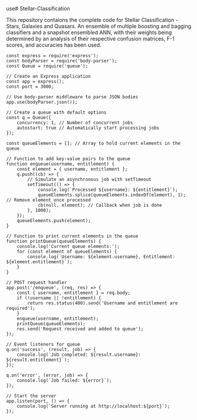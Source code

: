 use# Stellar-Classification

This repository contaions the complete code for Stellar Classification - Stars, Galaxies and Quasars. An ensemble of multiple boosting and bagging classifiers and a snapshot ensembled ANN, with their weights being determined by an analysis of their respective confusion matrices, F-1 scores, and accuracies has been used.

```
const express = require('express');
const bodyParser = require('body-parser');
const Queue = require('queue');

// Create an Express application
const app = express();
const port = 3000;

// Use body-parser middleware to parse JSON bodies
app.use(bodyParser.json());

// Create a queue with default options
const q = Queue({
    concurrency: 1, // Number of concurrent jobs
    autostart: true // Automatically start processing jobs
});

const queueElements = []; // Array to hold current elements in the queue

// Function to add key-value pairs to the queue
function enqueue(username, entitlement) {
    const element = { username, entitlement };
    q.push((cb) => {
        // Simulate an asynchronous job with setTimeout
        setTimeout(() => {
            console.log(`Processed ${username}: ${entitlement}`);
            queueElements.splice(queueElements.indexOf(element), 1); // Remove element once processed
            cb(null, element); // Callback when job is done
        }, 1000);
    });
    queueElements.push(element);
}

// Function to print current elements in the queue
function printQueue(queueElements) {
    console.log('Current queue elements:');
    for (const element of queueElements) {
        console.log(`Username: ${element.username}, Entitlement: ${element.entitlement}`);
    }
}

// POST request handler
app.post('/enqueue', (req, res) => {
    const { username, entitlement } = req.body;
    if (!username || !entitlement) {
        return res.status(400).send('Username and entitlement are required');
    }
    enqueue(username, entitlement);
    printQueue(queueElements);
    res.send('Request received and added to queue');
});

// Event listeners for queue
q.on('success', (result, job) => {
    console.log(`Job completed: ${result.username}: ${result.entitlement}`);
});

q.on('error', (error, job) => {
    console.log(`Job failed: ${error}`);
});

// Start the server
app.listen(port, () => {
    console.log(`Server running at http://localhost:${port}`);
});



```
